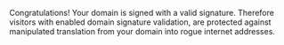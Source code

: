 Congratulations! Your domain is signed with a valid signature. Therefore visitors with enabled domain signature validation, are protected against manipulated translation from your domain into rogue internet addresses.
